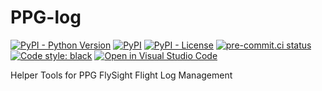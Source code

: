 # PPG-log
[![PyPI - Python Version](https://img.shields.io/pypi/pyversions/ppg-log)](https://pypi.org/project/ppg-log/)
[![PyPI](https://img.shields.io/pypi/v/ppg-log)](https://pypi.org/project/ppg-log/)
[![PyPI - License](https://img.shields.io/pypi/l/ppg-log?color=magenta)](https://github.com/sco1/ppg-log/blob/main/LICENSE)
[![pre-commit.ci status](https://results.pre-commit.ci/badge/github/sco1/ppg-log/main.svg)](https://results.pre-commit.ci/latest/github/sco1/ppg-log/main)
[![Code style: black](https://img.shields.io/badge/code%20style-black-black)](https://github.com/psf/black)
[![Open in Visual Studio Code](https://img.shields.io/badge/Open%20in-VSCode.dev-blue)](https://vscode.dev/github.com/sco1/ppg-log)

Helper Tools for PPG FlySight Flight Log Management
